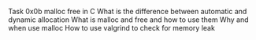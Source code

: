 Task 0x0b malloc free in C
What is the difference between automatic and dynamic allocation
What is malloc and free and how to use them
Why and when use malloc
How to use valgrind to check for memory leak
